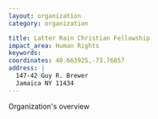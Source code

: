 ```yaml
---
layout: organization
category: organization

title: Latter Rain Christian Fellowship
impact_area: Human Rights
keywords: 
coordinates: 40.663925,-73.76857
address: |
  147-42 Guy R. Brewer
  Jamaica NY 11434
---
```

Organization's overview
